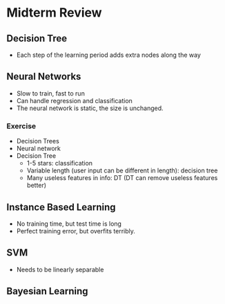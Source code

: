 # Midterm Review

## Decision Tree
- Each step of the learning period adds extra nodes along the way

## Neural Networks
- Slow to train, fast to run
- Can handle regression and classification
- The neural network is static, the size is unchanged.

### Exercise
- Decision Trees
- Neural network
- Decision Tree
  - 1-5 stars: classification
  - Variable length (user input can be different in length): decision tree
  - Many useless features in info: DT (DT can remove useless features better)

## Instance Based Learning
- No training time, but test time is long
- Perfect training error, but overfits terribly.

## SVM
- Needs to be linearly separable

## Bayesian Learning
 
